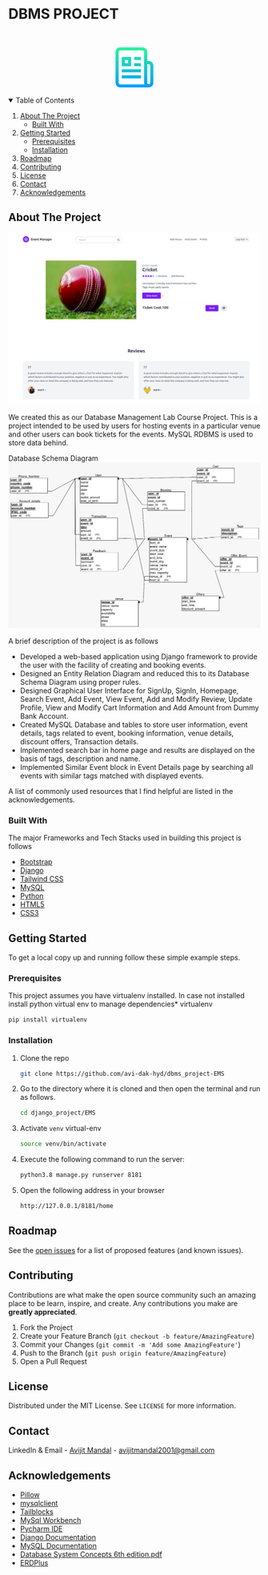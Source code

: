 # DBMS PROJECT
<!-- [![ForTheBadge built-with-love](http://ForTheBadge.com/images/badges/built-with-love.svg)](https://GitHub.com/Naereen/)  --> 
<!--
*** Thanks for checking out the Best-README-Template. If you have a suggestion
*** that would make this better, please fork the repo and create a pull request
*** or simply open an issue with the tag "enhancement".
*** Thanks again! Now go create something AMAZING! :D
-->



<!-- PROJECT SHIELDS -->
<!--
*** I'm using markdown "reference style" links for readability.
*** Reference links are enclosed in brackets [ ] instead of parentheses ( ).
*** See the bottom of this document for the declaration of the reference variables
*** for contributors-url, forks-url, etc. This is an optional, concise syntax you may use.
*** https://www.markdownguide.org/basic-syntax/#reference-style-links
-->



<!-- PROJECT LOGO -->
<br />
<p align="center">
  <a href="https://github.com/avi-dak-hyd/django_project">
    <img src="images/logo.png" alt="Logo" width="80" height="80">
  </a>
</p>

<!-- TABLE OF CONTENTS -->
<details open="open">
  <summary>Table of Contents</summary>
  <ol>
    <li>
      <a href="#about-the-project">About The Project</a>
      <ul>
        <li><a href="#built-with">Built With</a></li>
      </ul>
    </li>
    <li>
      <a href="#getting-started">Getting Started</a>
      <ul>
        <li><a href="#prerequisites">Prerequisites</a></li>
        <li><a href="#installation">Installation</a></li>
      </ul>
    </li>
    <li><a href="#roadmap">Roadmap</a></li>
    <li><a href="#contributing">Contributing</a></li>
    <li><a href="#license">License</a></li>
    <li><a href="#contact">Contact</a></li>
    <li><a href="#acknowledgements">Acknowledgements</a></li>
  </ol>
</details>



<!-- ABOUT THE PROJECT -->
## About The Project

[![Product Name Screen Shot][product-screenshot]](https://example.com)

We created this as our Database Management Lab Course Project. This is a project intended to be used by users for hosting events in a particular venue and other users can book tickets for the events. MySQL RDBMS is used to store data behind. 

Database Schema Diagram
[![Product Data Base Schema][product-database-schema]](https://example.com)

A brief description of the project is as follows
* Developed a web-based application using Django framework to provide the user with the facility of creating and booking events.
* Designed an Entity Relation Diagram and reduced this to its Database Schema Diagram using proper rules.
* Designed Graphical User Interface for SignUp, SignIn, Homepage, Search Event, Add Event, View Event, Add and Modify Review, Update Profile, View and Modify Cart   Information and Add Amount from Dummy Bank Account.
* Created MySQL Database and tables to store user information, event details, tags related to event, booking information, venue details, discount offers,           Transaction details.
* Implemented search bar in home page and results are displayed on the basis of tags, description and name.
* Implemented Similar Event block in Event Details page by searching all events with similar tags matched with displayed events.

A list of commonly used resources that I find helpful are listed in the acknowledgements.

### Built With
The major Frameworks and Tech Stacks used in building this project is follows
* [Bootstrap](https://getbootstrap.com)
* [Django](https://www.djangoproject.com/)
* [Tailwind CSS](https://tailwindcss.com/)
* [MySQL](https://www.mysql.com/)
* [Python](https://www.python.org/)
* [HTML5]()
* [CSS3]()



<!-- GETTING STARTED -->
## Getting Started

To get a local copy up and running follow these simple example steps.

### Prerequisites
This project assumes you have virtualenv installed. In case not installed install python virtual env to manage dependencies* virtualenv
  ```sh
  pip install virtualenv
  ```

### Installation

1. Clone the repo
   ```sh
   git clone https://github.com/avi-dak-hyd/dbms_project-EMS
   ```
2. Go to the directory where it is cloned and then open the terminal and run as follows.
   ```sh
   cd django_project/EMS
   ```
3. Activate `venv` virtual-env
   ```sh
   source venv/bin/activate
   ```
4. Execute the following command to run the server:
    ```bash
    python3.8 manage.py runserver 8181
    ```
5. Open the following address in your browser
    ```bash
    http://127.0.0.1/8181/home
    ```



## Roadmap

See the [open issues](https://github.com/avi-dak-hyd/dbms_project/issues) for a list of proposed features (and known issues).



<!-- CONTRIBUTING -->
## Contributing

Contributions are what make the open source community such an amazing place to be learn, inspire, and create. Any contributions you make are **greatly appreciated**.

1. Fork the Project
2. Create your Feature Branch (`git checkout -b feature/AmazingFeature`)
3. Commit your Changes (`git commit -m 'Add some AmazingFeature'`)
4. Push to the Branch (`git push origin feature/AmazingFeature`)
5. Open a Pull Request



<!-- LICENSE -->
## License

Distributed under the MIT License. See `LICENSE` for more information.



<!-- CONTACT -->
## Contact
LinkedIn & Email - [Avijit Mandal](https://www.linkedin.com/in/avijit-mandal-17b446163/) - avijitmandal2001@gmail.com

<!-- ACKNOWLEDGEMENTS -->
## Acknowledgements
* [Pillow](https://pypi.org/project/Pillow/2.2.2/)
* [mysqlclient](https://pypi.org/project/mysqlclient/)
* [Tailblocks](https://tailblocks.cc/)
* [MySql Workbench](https://www.mysql.com/products/workbench/)
* [Pycharm IDE](https://www.jetbrains.com/pycharm/)
* [Django Documentation](https://docs.djangoproject.com/en/3.2/)
* [MySQL Documentation](https://dev.mysql.com/doc/)
* [Database System Concepts 6th edition.pdf](https://www.db-book.com/db6/index.html)
* [ERDPlus](https://erdplus.com/)





<!-- MARKDOWN LINKS & IMAGES -->
<!-- https://www.markdownguide.org/basic-syntax/#reference-style-links -->
[product-screenshot]: images/event_details_ii.png
[product-database-schema]: images/database_schema.jpeg


